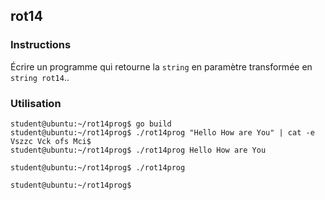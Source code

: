 ## rot14

### Instructions

Écrire un programme qui retourne la `string` en paramètre transformée en `string rot14`..

### Utilisation

```console
student@ubuntu:~/rot14prog$ go build
student@ubuntu:~/rot14prog$ ./rot14prog "Hello How are You" | cat -e
Vszzc Vck ofs Mci$
student@ubuntu:~/rot14prog$ ./rot14prog Hello How are You

student@ubuntu:~/rot14prog$ ./rot14prog

student@ubuntu:~/rot14prog$
```
